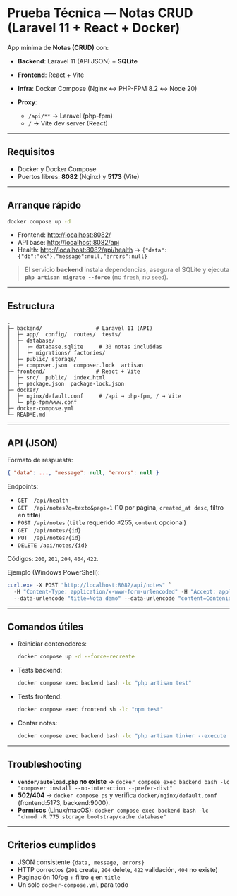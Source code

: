 # Prueba Técnica — Notas CRUD (Laravel 11 + React + Docker)

App mínima de **Notas (CRUD)** con:

* **Backend**: Laravel 11 (API JSON) + **SQLite**
* **Frontend**: React + Vite
* **Infra**: Docker Compose (Nginx ↔ PHP-FPM 8.2 ↔ Node 20)
* **Proxy**:

  * `/api/**` → Laravel (php-fpm)
  * `/` → Vite dev server (React)

---

## Requisitos

* Docker y Docker Compose
* Puertos libres: **8082** (Nginx) y **5173** (Vite)

---

## Arranque rápido

```bash
docker compose up -d
```

* Frontend: [http://localhost:8082/](http://localhost:8082/)
* API base: [http://localhost:8082/api](http://localhost:8082/api)
* Health: [http://localhost:8082/api/health](http://localhost:8082/api/health) → `{"data":{"db":"ok"},"message":null,"errors":null}`

> El servicio **backend** instala dependencias, asegura el SQLite y ejecuta **`php artisan migrate --force`** (no `fresh`, no `seed`).

---

## Estructura

```
.
├─ backend/                 # Laravel 11 (API)
│  ├─ app/  config/  routes/  tests/
│  ├─ database/
│  │  ├─ database.sqlite     # 30 notas incluidas
│  │  ├─ migrations/ factories/
│  ├─ public/ storage/
│  ├─ composer.json  composer.lock  artisan
├─ frontend/                # React + Vite
│  ├─ src/  public/  index.html
│  ├─ package.json  package-lock.json
├─ docker/
│  ├─ nginx/default.conf     # /api → php-fpm, / → Vite
│  └─ php-fpm/www.conf
├─ docker-compose.yml
└─ README.md
```

---

## API (JSON)

Formato de respuesta:

```json
{ "data": ..., "message": null, "errors": null }
```

Endpoints:

* `GET  /api/health`
* `GET  /api/notes?q=texto&page=1`  (10 por página, `created_at desc`, filtro en **title**)
* `POST /api/notes`  (`title` requerido ≤255, `content` opcional)
* `GET  /api/notes/{id}`
* `PUT  /api/notes/{id}`
* `DELETE /api/notes/{id}`

Códigos: `200`, `201`, `204`, `404`, `422`.

Ejemplo (Windows PowerShell):

```powershell
curl.exe -X POST "http://localhost:8082/api/notes" `
  -H "Content-Type: application/x-www-form-urlencoded" -H "Accept: application/json" `
  --data-urlencode "title=Nota demo" --data-urlencode "content=Contenido de ejemplo"
```

---

## Comandos útiles

* Reiniciar contenedores:

  ```bash
  docker compose up -d --force-recreate
  ```
* Tests backend:

  ```bash
  docker compose exec backend bash -lc "php artisan test"
  ```
* Tests frontend:

  ```bash
  docker compose exec frontend sh -lc "npm test"
  ```
* Contar notas:

  ```bash
  docker compose exec backend bash -lc "php artisan tinker --execute \"echo \\App\\Models\\Note::count();\""
  ```

---

## Troubleshooting

* **`vendor/autoload.php` no existe** → `docker compose exec backend bash -lc "composer install --no-interaction --prefer-dist"`
* **502/404** → `docker compose ps` y verifica `docker/nginx/default.conf` (frontend:5173, backend:9000).
* **Permisos** (Linux/macOS): `docker compose exec backend bash -lc "chmod -R 775 storage bootstrap/cache database"`

---

## Criterios cumplidos

* JSON consistente `{data, message, errors}`
* HTTP correctos (`201` create, `204` delete, `422` validación, `404` no existe)
* Paginación 10/pg + filtro `q` en `title`
* Un solo `docker-compose.yml` para todo
